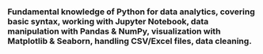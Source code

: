 ### Fundamental knowledge of Python for data analytics, covering basic syntax, working with Jupyter Notebook, data manipulation with Pandas & NumPy, visualization with Matplotlib & Seaborn, handling CSV/Excel files, data cleaning.
